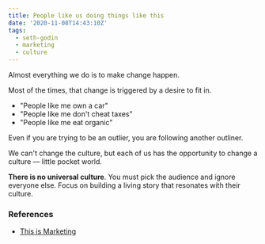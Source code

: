 ```yaml
---
title: People like us doing things like this
date: '2020-11-08T14:43:10Z'
tags:
  - seth-godin
  - marketing
  - culture
---
```


Almost everything we do is to make change happen.

Most of the times, that change is triggered by a desire to fit in.

- "People like me own a car"
- "People like me don't cheat taxes"
- "People like me eat organic"

Even if you are trying to be an outlier, you are following another outliner.

We can't change the culture, but each of us has the opportunity to change a culture — little pocket world.

**There is no universal culture**. You must pick the audience and ignore everyone else.
Focus on building a living story that resonates with their culture.

### References

- [This is Marketing](/books/this-is-marketing)
